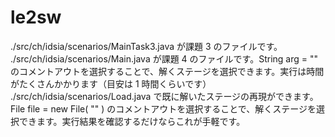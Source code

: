 # le2sw
./src/ch/idsia/scenarios/MainTask3.java が課題 3 のファイルです。
./src/ch/idsia/scenarios/Main.java が課題 4 のファイルです。String arg = "" のコメントアウトを選択することで、解くステージを選択できます。実行は時間がたくさんかかります（目安は 1 時間くらいです）
./src/ch/idsia/scenarios/Load.java で既に解いたステージの再現ができます。File file = new File( "" ) のコメントアウトを選択することで、解くステージを選択できます。実行結果を確認するだけならこれが手軽です。

